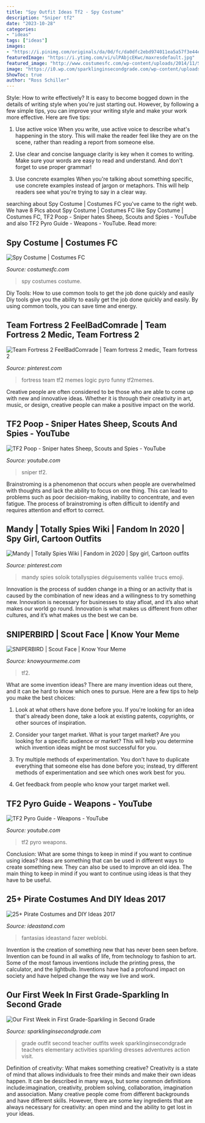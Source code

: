 ```yaml
---
title: "Spy Outfit Ideas Tf2 - Spy Costume"
description: "Sniper tf2"
date: "2023-10-28"
categories:
- "ideas"
tags: ["ideas"]
images:
- "https://i.pinimg.com/originals/da/0d/fc/da0dfc2ebd974011ea5a57f3e44ee41e.jpg"
featuredImage: "https://i.ytimg.com/vi/ulPAbjcEKwc/maxresdefault.jpg"
featured_image: "http://www.costumesfc.com/wp-content/uploads/2014/11/Spy-Costumes-for-Girls.jpg"
image: "https://i0.wp.com/sparklinginsecondgrade.com/wp-content/uploads/2014/09/FD19.png?resize=480%2C640"
ShowToc: true
author: "Ross Schiller"
---
```



Style: How to write effectively?
It is easy to become bogged down in the details of writing style when you're just starting out. However, by following a few simple tips, you can improve your writing style and make your work more effective. Here are five tips:
1. Use active voice
When you write, use active voice to describe what's happening in the story. This will make the reader feel like they are on the scene, rather than reading a report from someone else.

2. Use clear and concise language
 clarity is key when it comes to writing. Make sure your words are easy to read and understand. And don't forget to use proper grammar!

3. Use concrete examples    When you're talking about something specific, use concrete examples instead of jargon or metaphors. This will help readers see what you're trying to say in a clear way.

	

		
searching about Spy Costume | Costumes FC you've came to the right web. We have 8 Pics about Spy Costume | Costumes FC like Spy Costume | Costumes FC, TF2 Poop - Sniper hates Sheep, Scouts and Spies - YouTube and also TF2 Pyro Guide - Weapons - YouTube. Read more:
		
    
## Spy Costume | Costumes FC

<img loading=lazy src="http://www.costumesfc.com/wp-content/uploads/2014/11/Spy-Costumes-for-Girls.jpg" onerror="this.onerror=null;this.src='https://tse3.mm.bing.net/th?id=OIP.SU9oGpEXJgZ36GucDJ2rcwHaJ4&amp;pid=15.1';" alt="Spy Costume | Costumes FC">

_Source: costumesfc.com_

>spy costumes costume. 

	

Diy Tools: How to use common tools to get the job done quickly and easily
Diy tools give you the ability to easily get the job done quickly and easily. By using common tools, you can save time and energy.

    
## Team Fortress 2 FeelBadComrade | Team Fortress 2 Medic, Team Fortress 2

<img loading=lazy src="https://i.pinimg.com/originals/da/0d/fc/da0dfc2ebd974011ea5a57f3e44ee41e.jpg" onerror="this.onerror=null;this.src='https://tse2.mm.bing.net/th?id=OIP._6_kkmJQXRzBpTKqho0b4gHaO0&amp;pid=15.1';" alt="Team Fortress 2 FeelBadComrade | Team fortress 2 medic, Team fortress 2">

_Source: pinterest.com_

>fortress team tf2 memes logic pyro funny tf2memes. 

	

Creative people are often considered to be those who are able to come up with new and innovative ideas. Whether it is through their creativity in art, music, or design, creative people can make a positive impact on the world.

    
## TF2 Poop - Sniper Hates Sheep, Scouts And Spies - YouTube

<img loading=lazy src="https://i.ytimg.com/vi/ljp2ruhAcgg/maxresdefault.jpg" onerror="this.onerror=null;this.src='https://tse1.mm.bing.net/th?id=OIP.gpSOt1Y1siV0B4sl2dWakgHaEK&amp;pid=15.1';" alt="TF2 Poop - Sniper hates Sheep, Scouts and Spies - YouTube">

_Source: youtube.com_

>sniper tf2. 

	

Brainstroming is a phenomenon that occurs when people are overwhelmed with thoughts and lack the ability to focus on one thing. This can lead to problems such as poor decision-making, inability to concentrate, and even fatigue. The process of brainstroming is often difficult to identify and requires attention and effort to correct.

    
## Mandy | Totally Spies Wiki | Fandom In 2020 | Spy Girl, Cartoon Outfits

<img loading=lazy src="https://i.pinimg.com/736x/2b/73/35/2b73351e5c6b4ca8a11cf804dd6ab7e5.jpg" onerror="this.onerror=null;this.src='https://tse1.mm.bing.net/th?id=OIP.0msEFDb927HQu9qILqIUUgHaGR&amp;pid=15.1';" alt="Mandy | Totally Spies Wiki | Fandom in 2020 | Spy girl, Cartoon outfits">

_Source: pinterest.com_

>mandy spies soloik totallyspies déguisements vallée trucs emoji. 

	

Innovation is the process of sudden change in a thing or an activity that is caused by the combination of new ideas and a willingness to try something new. Innovation is necessary for businesses to stay afloat, and it’s also what makes our world go round. Innovation is what makes us different from other cultures, and it’s what makes us the best we can be.

    
## SNIPERBIRD | Scout Face | Know Your Meme

<img loading=lazy src="http://i0.kym-cdn.com/photos/images/facebook/000/490/761/268.png" onerror="this.onerror=null;this.src='https://tse2.mm.bing.net/th?id=OIP.0KsM9Pj2Zntlf_HGIkeZiAHaGX&amp;pid=15.1';" alt="SNIPERBIRD | Scout Face | Know Your Meme">

_Source: knowyourmeme.com_

>tf2. 

	

What are some invention ideas?
There are many invention ideas out there, and it can be hard to know which ones to pursue. Here are a few tips to help you make the best choices:
1. Look at what others have done before you. If you're looking for an idea that's already been done, take a look at existing patents, copyrights, or other sources of inspiration.

2. Consider your target market. What is your target market? Are you looking for a specific audience or market? This will help you determine which invention ideas might be most successful for you.

3. Try multiple methods of experimentation. You don't have to duplicate everything that someone else has done before you; instead, try different methods of experimentation and see which ones work best for you.

4. Get feedback from people who know your target market well.

    
## TF2 Pyro Guide - Weapons - YouTube

<img loading=lazy src="https://i.ytimg.com/vi/ulPAbjcEKwc/maxresdefault.jpg" onerror="this.onerror=null;this.src='https://tse4.mm.bing.net/th?id=OIP.vwj8O6sik56LiFaYj04eXwHaEK&amp;pid=15.1';" alt="TF2 Pyro Guide - Weapons - YouTube">

_Source: youtube.com_

>tf2 pyro weapons. 

	

Conclusion: What are some things to keep in mind if you want to continue using ideas?
Ideas are something that can be used in different ways to create something new. They can also be used to improve an old idea. The main thing to keep in mind if you want to continue using ideas is that they have to be useful.

    
## 25+ Pirate Costumes And DIY Ideas 2017

<img loading=lazy src="https://ideastand.com/wp-content/uploads/2017/09/pirate-costume-diy/26-pirate-costume-diy-ideas-tutorials.jpg" onerror="this.onerror=null;this.src='https://tse4.mm.bing.net/th?id=OIP.pdudOy8QmxjbYRGRyFUYDwHaTc&amp;pid=15.1';" alt="25+ Pirate Costumes and DIY Ideas 2017">

_Source: ideastand.com_

>fantasias ideastand fazer weblobi. 

	

Invention is the creation of something new that has never been seen before. Invention can be found in all walks of life, from technology to fashion to art. Some of the most famous inventions include the printing press, the calculator, and the lightbulb. Inventions have had a profound impact on society and have helped change the way we live and work.

    
## Our First Week In First Grade-Sparkling In Second Grade

<img loading=lazy src="https://i0.wp.com/sparklinginsecondgrade.com/wp-content/uploads/2014/09/FD19.png?resize=480%2C640" onerror="this.onerror=null;this.src='https://tse1.mm.bing.net/th?id=OIP.9PyVA3XslbGY0_PEjrpwTgHaJ4&amp;pid=15.1';" alt="Our First Week in First Grade-Sparkling in Second Grade">

_Source: sparklinginsecondgrade.com_

>grade outfit second teacher outfits week sparklinginsecondgrade teachers elementary activities sparkling dresses adventures action visit. 

	

Definition of creativity: What makes something creative?
Creativity is a state of mind that allows individuals to free their minds and make their own ideas happen. It can be described in many ways, but some common definitions include:imagination, creativity, problem solving, collaboration, imagination and association. 
Many creative people come from different backgrounds and have different skills. However, there are some key ingredients that are always necessary for creativity: an open mind and the ability to get lost in your ideas.

